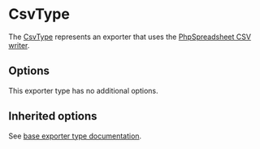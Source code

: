 # CsvType

The [CsvType](../../../../src/Bridge/PhpSpreadsheet/Exporter/Type/CsvType.php) represents an exporter that uses the [PhpSpreadsheet CSV writer](https://phpspreadsheet.readthedocs.io/en/latest/topics/reading-and-writing-to-file/#phpofficephpspreadsheetwritercsv).

## Options

This exporter type has no additional options.

## Inherited options

See [base exporter type documentation](../exporter.md).
